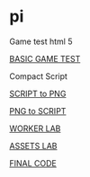 pi
==

Game test html 5

[BASIC GAME TEST](http://lo-th.github.io/pi/index.html)

Compact Script

[SCRIPT to PNG](http://lo-th.github.io/pi/SCRIPTtoPNG.html)<br>

[PNG to SCRIPT](http://lo-th.github.io/pi/PNGtoSCRIPT.html)<br>

[WORKER LAB](http://lo-th.github.io/pi/PNGtoWORKER.html)<br>

[ASSETS LAB](http://lo-th.github.io/pi/test_assets.html)<br>

[FINAL CODE](http://lo-th.github.io/pi/source.html)<br>

